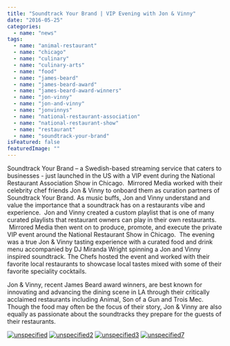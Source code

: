 ```yaml
---
title: "Soundtrack Your Brand | VIP Evening with Jon & Vinny"
date: "2016-05-25"
categories: 
  - name: "news"
tags: 
  - name: "animal-restaurant"
  - name: "chicago"
  - name: "culinary"
  - name: "culinary-arts"
  - name: "food"
  - name: "james-beard"
  - name: "james-beard-award"
  - name: "james-beard-award-winners"
  - name: "jon-vinny"
  - name: "jon-and-vinny"
  - name: "jonvinnys"
  - name: "national-restaurant-association"
  - name: "national-restaurant-show"
  - name: "restaurant"
  - name: "soundtrack-your-brand"
isFeatured: false
featuredImage: ""
---
```


Soundtrack Your Brand – a Swedish-based streaming service that caters to businesses - just launched in the US with a VIP event during the National Restaurant Association Show in Chicago.  Mirrored Media worked with their celebrity chef friends Jon & Vinny to onboard them as curation partners of Soundtrack Your Brand. As music buffs, Jon and Vinny understand and value the importance that a soundtrack has on a restaurants vibe and experience.  Jon and Vinny created a custom playlist that is one of many curated playlists that restaurant owners can play in their own restaurants.  Mirrored Media then went on to produce, promote, and execute the private VIP event around the National Restaurant Show in Chicago.  The evening was a true Jon & Vinny tasting experience with a curated food and drink menu accompanied by DJ Miranda Wright spinning a Jon and Vinny inspired soundtrack. The Chefs hosted the event and worked with their favorite local restaurants to showcase local tastes mixed with some of their favorite speciality cocktails.

Jon & Vinny, recent James Beard award winners, are best known for innovating and advancing the dining scene in LA through their critically acclaimed restaurants including Animal, Son of a Gun and Trois Mec. Though the food may often be the focus of their story, Jon & Vinny are also equally as passionate about the soundtracks they prepare for the guests of their restaurants.

[![unspecified](http://www.mirroredmedia.com/wp-content/uploads/2016/05/unspecified.jpg)](http://www.mirroredmedia.com/wp-content/uploads/2016/05/unspecified.jpg) [![unspecified2](http://www.mirroredmedia.com/wp-content/uploads/2016/05/unspecified2.jpg)](http://www.mirroredmedia.com/wp-content/uploads/2016/05/unspecified2.jpg) [![unspecified3](http://www.mirroredmedia.com/wp-content/uploads/2016/05/unspecified3.jpg)](http://www.mirroredmedia.com/wp-content/uploads/2016/05/unspecified3.jpg) [![unspecified7](http://www.mirroredmedia.com/wp-content/uploads/2016/05/unspecified7.jpg)](http://www.mirroredmedia.com/wp-content/uploads/2016/05/unspecified7.jpg)
